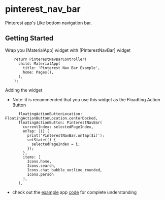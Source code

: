 # pinterest_nav_bar

Pinterest app's Like bottom navigation bar.

## Getting Started

Wrap you [MaterialApp] widget with [PinterestNavBar] widget

```
    return PinterestNavBarController(
      child: MaterialApp(
        title: 'Pinterest Nav Bar Example',
        home: Pages(),
      ),
    );
```

Adding the widget

- Note: it is recommended that you use this widget as the Floadting Action Button

```
      floatingActionButtonLocation: FloatingActionButtonLocation.centerDocked,
      floatingActionButton: PinterestNavBar(
        currentIndex: selectedPageIndex,
        onTap: (i) {
          print('PinterestNavBar.onTap($i)');
          setState(() {
            selectedPageIndex = i;
          });
        },
        items: [
          Icons.home,
          Icons.search,
          Icons.chat_bubble_outline_rounded,
          Icons.person
        ],
      ),
```

- check out the [example](https://bottom-nav-bar.web.app/) app [code](https://github.com/NeatFastro/pinterest_nav_bar/tree/main/example) for complete understanding
